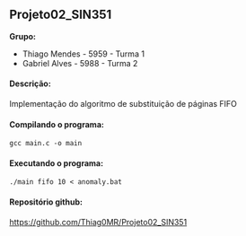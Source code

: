 ## Projeto02_SIN351

**Grupo:** 

- Thiago Mendes - 5959 - Turma 1
- Gabriel Alves - 5988 - Turma 2

#### Descrição:

Implementação do algoritmo de substituição de páginas FIFO

#### Compilando o programa:

```
gcc main.c -o main
```

#### Executando o programa:

```
./main fifo 10 < anomaly.bat
```

#### Repositório github: 

https://github.com/Thiag0MR/Projeto02_SIN351
